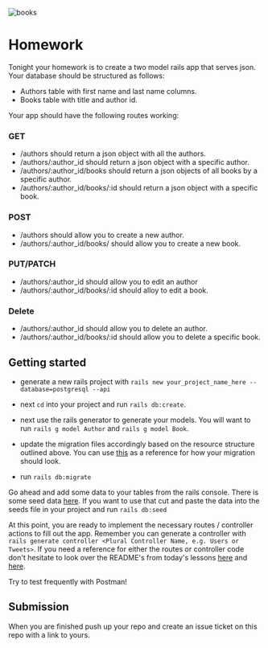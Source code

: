 ![books](https://media.giphy.com/media/3LrK7Q7UhF5MnhZ5ja/giphy.gif)

# Homework

Tonight your homework is to create a two model rails app that serves json. Your database should be structured as follows:

- Authors table with first name and last name columns.
- Books table with title and author id.

Your app should have the following routes working:
### GET
- /authors should return a json object with all the authors.
- /authors/:author_id should return a json object with a specific author.
- /authors/:author_id/books should return a json objects of all books by a specific author.
- /authors/:author_id/books/:id should return a json object with a specific book.

### POST
- /authors should allow you to create a new author.
- /authors/:author_id/books/ should allow you to create a new book.

### PUT/PATCH
- /authors/:author_id should allow you to edit an author
- /authors/:author_id/books/:id should alloy to edit a book.

### Delete
- /authors/:author_id should allow you to delete an author.
- /authors/:author_id/books/:id should allow you to delete a specific book.

## Getting started
 - generate a new rails project with ```rails new your_project_name_here --database=postgresql --api```

- next `cd` into your project and run `rails db:create`.

 - next use the rails generator to generate your models. You will want to run `rails g model Author` and `rails g model Book`.

- update the migration files accordingly based on the resource structure outlined above. You can use [this](https://git.generalassemb.ly/wdi-nyc-lambda/active_record_intro/blob/master/demo/db/migrate/20170901040406_create_courses.rb) as a reference for how your migration should look.

- run `rails db:migrate`

 Go ahead and add some data to your tables from the rails console. There is some seed data [here](seeds.rb). If you want to use that cut and paste the data into the seeds file in your project and run ```rails db:seed```

At this point, you are ready to implement the necessary routes / controller actions to fill out the app.  Remember you can generate a controller with `rails generate controller <Plural Controller Name, e.g. Users or Tweets>`.  If you need a reference for either the routes or controller code don't hesitate to look over the README's from today's lessons [here](https://git.generalassemb.ly/wdi-nyc-lambda/rails_controller_lesson) and [here](https://git.generalassemb.ly/wdi-nyc-lambda/rails-associations-routes-controllers).

Try to test frequently with Postman!

## Submission

When you are finished push up your repo and create an issue ticket on this repo with a link to yours.
